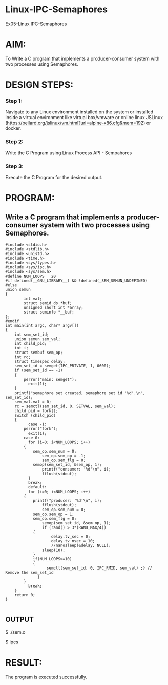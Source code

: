 # Linux-IPC-Semaphores
Ex05-Linux IPC-Semaphores

# AIM:
To Write a C program that implements a producer-consumer system with two processes using Semaphores.

# DESIGN STEPS:

### Step 1:

Navigate to any Linux environment installed on the system or installed inside a virtual environment like virtual box/vmware or online linux JSLinux (https://bellard.org/jslinux/vm.html?url=alpine-x86.cfg&mem=192) or docker.

### Step 2:

Write the C Program using Linux Process API - Sempahores

### Step 3:

Execute the C Program for the desired output. 

# PROGRAM:

## Write a C program that implements a producer-consumer system with two processes using Semaphores.

```
#include <stdio.h>	
#include <stdlib.h>     
#include <unistd.h>	 
#include <time.h>	 
#include <sys/types.h>   
#include <sys/ipc.h>     
#include <sys/sem.h>	
#define NUM_LOOPS	20	
#if defined(__GNU_LIBRARY__) && !defined(_SEM_SEMUN_UNDEFINED)
#else
union semun
{
        int val;                   
        struct semid_ds *buf;       
        unsigned short int *array;  
        struct seminfo *__buf;      
};
#endif
int main(int argc, char* argv[])
{
    int sem_set_id;	      
    union semun sem_val;    
    int child_pid;	    
    int i;		     
    struct sembuf sem_op;    
    int rc;		     
    struct timespec delay;  
    sem_set_id = semget(IPC_PRIVATE, 1, 0600);
    if (sem_set_id == -1)
    {
        perror("main: semget");
	      exit(1);
    }
    printf("semaphore set created, semaphore set id '%d'.\n", sem_set_id);
    sem_val.val = 0;
    rc = semctl(sem_set_id, 0, SETVAL, sem_val);
    child_pid = fork();
    switch (child_pid)
    {
	      case -1:	
        perror("fork");
	      exit(1);
        case 0:		
	      for (i=0; i<NUM_LOOPS; i++)
        {
            sem_op.sem_num = 0;
		        sem_op.sem_op = -1;
		        sem_op.sem_flg = 0;
            semop(sem_set_id, &sem_op, 1);
		        printf("consumer: '%d'\n", i);
		        fflush(stdout);
	      }
	      break;
	      default:	
	      for (i=0; i<NUM_LOOPS; i++)
        {
            printf("producer: '%d'\n", i);
		        fflush(stdout);
		        sem_op.sem_num = 0;
            sem_op.sem_op = 1;
            sem_op.sem_flg = 0;
		        semop(sem_set_id, &sem_op, 1);
		        if (rand() > 3*(RAND_MAX/4))
            {
	    	        delay.tv_sec = 0;
	    	        delay.tv_nsec = 10;
	    	        //nanosleep(&delay, NULL);
                sleep(10);
            }
            if(NUM_LOOPS>=10)
            {
	              semctl(sem_set_id, 0, IPC_RMID, sem_val) ;} // Remove the sem_set_id
	          }
        }
	      break;
    }
    return 0;
}
    
```

## OUTPUT
$ ./sem.o 


$ ipcs





# RESULT:
The program is executed successfully.
